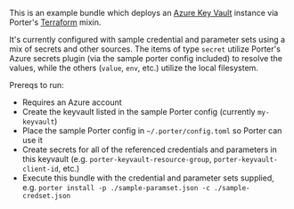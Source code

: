 This is an example bundle which deploys an [Azure Key Vault](https://azure.microsoft.com/en-us/services/key-vault/) instance via Porter's [Terraform](https://github.com/deislabs/porter-terraform) mixin.

It's currently configured with sample credential and parameter sets using a mix of secrets and other sources.  The items of type `secret` utilize Porter's Azure secrets plugin (via the sample porter config included) to resolve the values, while the others (`value`, `env`, etc.) utilize the local filesystem.

Prereqs to run:
 - Requires an Azure account
 - Create the keyvault listed in the sample Porter config (currently `my-keyvault`)
 - Place the sample Porter config in `~/.porter/config.toml` so Porter can use it
 - Create secrets for all of the referenced credentials and parameters in this keyvault (e.g. `porter-keyvault-resource-group`, `porter-keyvault-client-id`, etc.)
 - Execute this bundle with the credential and parameter sets supplied, e.g. 
 `porter install -p ./sample-paramset.json -c ./sample-credset.json`
